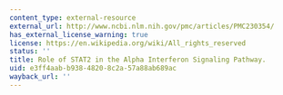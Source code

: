 ```yaml
---
content_type: external-resource
external_url: http://www.ncbi.nlm.nih.gov/pmc/articles/PMC230354/
has_external_license_warning: true
license: https://en.wikipedia.org/wiki/All_rights_reserved
status: ''
title: Role of STAT2 in the Alpha Interferon Signaling Pathway.
uid: e3ff4aab-b938-4820-8c2a-57a88ab689ac
wayback_url: ''
---
```

